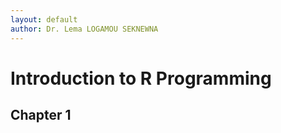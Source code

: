 ```yaml
---
layout: default
author: Dr. Lema LOGAMOU SEKNEWNA
---
```


# Introduction to R Programming

## Chapter 1
